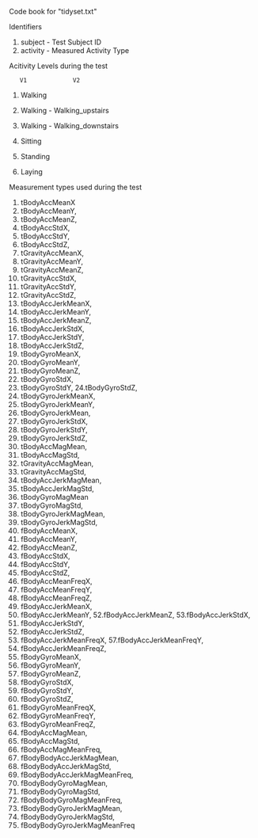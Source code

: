 Code book for "tidyset.txt" 



Identifiers 

 1. subject - Test Subject ID           
 2. activity - Measured Activity Type
 
 

Acitivity Levels during the test

       V1             V2

 1. Walking    

 2. Walking   -   Walking_upstairs 

 3. Walking   -   Walking_downstairs

 4. Sitting

 5. Standing

 6. Laying
 
 

Measurement types used during the test
  
 1. tBodyAccMeanX 
 2. tBodyAccMeanY, 
 3. tBodyAccMeanZ, 
 4. tBodyAccStdX, 
 5. tBodyAccStdY, 
 6. tBodyAccStdZ, 
 7. tGravityAccMeanX, 
 8. tGravityAccMeanY, 
 9. tGravityAccMeanZ, 
 10. tGravityAccStdX, 
 11. tGravityAccStdY, 
 12. tGravityAccStdZ, 
 13. tBodyAccJerkMeanX, 
 14. tBodyAccJerkMeanY, 
 15. tBodyAccJerkMeanZ, 
 16. tBodyAccJerkStdX, 
 17. tBodyAccJerkStdY, 
 18. tBodyAccJerkStdZ, 
 19. tBodyGyroMeanX, 
 20. tBodyGyroMeanY, 
 21. tBodyGyroMeanZ, 
 22. tBodyGyroStdX, 
 23. tBodyGyroStdY, 
 24.tBodyGyroStdZ, 
 25. tBodyGyroJerkMeanX, 
 26. tBodyGyroJerkMeanY, 
 27. tBodyGyroJerkMean, 
 28. tBodyGyroJerkStdX, 
 29. tBodyGyroJerkStdY, 
 30. tBodyGyroJerkStdZ, 
 31. tBodyAccMagMean, 
 32. tBodyAccMagStd, 
 33. tGravityAccMagMean, 
 34. tGravityAccMagStd, 
 35. tBodyAccJerkMagMean, 
 36. tBodyAccJerkMagStd, 
 37. tBodyGyroMagMean      
 38. tBodyGyroMagStd, 
 39. tBodyGyroJerkMagMean, 
 40. tBodyGyroJerkMagStd, 
 41. fBodyAccMeanX, 
 42. fBodyAccMeanY, 
 43. fBodyAccMeanZ, 
 44. fBodyAccStdX, 
 45. fBodyAccStdY, 
 46. fBodyAccStdZ, 
 47. fBodyAccMeanFreqX, 
 48. fBodyAccMeanFreqY, 
 49. fBodyAccMeanFreqZ, 
 50. fBodyAccJerkMeanX, 
 51. fBodyAccJerkMeanY,
 52.fBodyAccJerkMeanZ, 
 53.fBodyAccJerkStdX, 
 54. fBodyAccJerkStdY,
 55. fBodyAccJerkStdZ, 
 56. fBodyAccJerkMeanFreqX, 
 57.fBodyAccJerkMeanFreqY, 
 58. fBodyAccJerkMeanFreqZ, 
 59. fBodyGyroMeanX,
 60. fBodyGyroMeanY,
 61. fBodyGyroMeanZ,
 62. fBodyGyroStdX,
 63. fBodyGyroStdY,
 64. fBodyGyroStdZ, 
 65. fBodyGyroMeanFreqX, 
 66. fBodyGyroMeanFreqY,
 67. fBodyGyroMeanFreqZ,
 68. fBodyAccMagMean,
 69. fBodyAccMagStd, 
 70. fBodyAccMagMeanFreq, 
 71. fBodyBodyAccJerkMagMean, 
 72. fBodyBodyAccJerkMagStd,
 73. fBodyBodyAccJerkMagMeanFreq,
 74. fBodyBodyGyroMagMean, 
 75. fBodyBodyGyroMagStd,
 76. fBodyBodyGyroMagMeanFreq, 
 77. fBodyBodyGyroJerkMagMean, 
 78. fBodyBodyGyroJerkMagStd, 
 79. fBodyBodyGyroJerkMagMeanFreq

